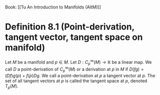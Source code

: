 Book: [[Tu An Introduction to Manifolds (AItM)]]
# Definition 8.1 (Point-derivation, tangent vector, tangent space on manifold)
Let $M$ be a manifold and $p \in M$.
Let $D:C_{p}^{\infty}(M)\to \mathbb{R}$ be a linear map.
We call $D$ a point-derivation of $C_{p}^{\infty}(M)$ or a derivation at $p$ in $M$ if $D(fg)=(Df)g(p)+f(p)Dg$.
We call a point-derivation at $p$ a tangent vector at $p$.
The set of all tangent vectors at $p$ is called the tangent space at $p$, denoted $T_{p}(M)$.